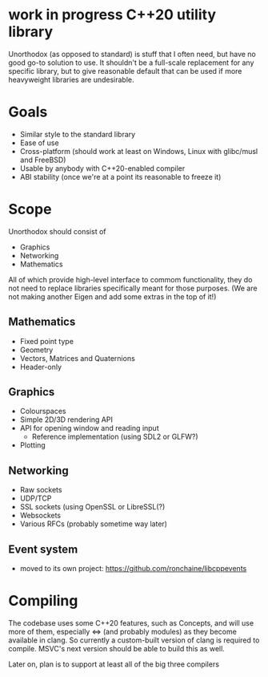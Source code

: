 work in progress C++20 utility library
======================================
Unorthodox (as opposed to standard) is stuff that I often need, but have no good
go-to solution to use.  It shouldn't be a full-scale replacement for any specific
library, but to give reasonable default that can be used if more heavyweight
libraries are undesirable.

Goals
=====
* Similar style to the standard library
* Ease of use
* Cross-platform (should work at least on Windows, Linux with glibc/musl and FreeBSD)
* Usable by anybody with C++20-enabled compiler
* ABI stability (once we're at a point its reasonable to freeze it)

Scope
=====
Unorthodox should consist of

* Graphics
* Networking
* Mathematics

All of which provide high-level interface to commom functionality, they do not need to replace
libraries specifically meant for those purposes.  (We are not making another Eigen and add some
extras in the top of it!)

Mathematics
-----------
- Fixed point type
- Geometry
- Vectors, Matrices and Quaternions
- Header-only

Graphics
--------
- Colourspaces
- Simple 2D/3D rendering API
- API for opening window and reading input
  - Reference implementation (using SDL2 or GLFW?)
- Plotting

Networking
----------
- Raw sockets
- UDP/TCP
- SSL sockets (using OpenSSL or LibreSSL(?)
- Websockets
- Various RFCs (probably sometime way later)

Event system
------------
- moved to its own project: https://github.com/ronchaine/libcppevents

Compiling
=========
The codebase uses some C++20 features, such as Concepts, and will use more of them,
especially <=> (and probably modules) as they become available in clang. So currently
a custom-built version of clang is required to compile.  MSVC's next version should
be able to build this as well.

Later on, plan is to support at least all of the big three compilers
